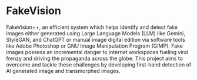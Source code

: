# FakeVision
FakeVision++, an efficient system which helps identify and detect fake images either generated using Large Language Models (LLM) like Gemini, StyleGAN, and ChatGPT or manual image digital edition via software tools like Adobe Photoshop or GNU Image Manipulation Program (GIMP). Fake images possess an incremental danger to internet workspaces fueling viral frenzy and driving the propaganda across the globe. This project aims to overcome and tackle these challenges by developing first-hand detection of AI generated image and transmorphed images.
